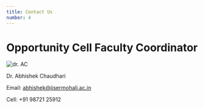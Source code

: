 ```yaml
---
title: Contact Us
number: 4
---
```


# Opportunity Cell Faculty Coordinator

![dr. AC](https://www.iisermohali.ac.in/images/faculty/abhishek.jpg)

Dr. Abhishek Chaudhari

Email: [abhishek@iisermohali.ac.in](mailto:abhishek@iisermohali.ac.in)

Cell: +91 98721 25912
